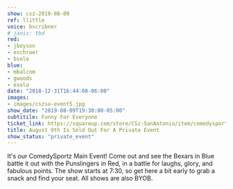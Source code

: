 ```yaml
---
show: csz-2019-08-09
ref: llittle
voice: bscribner
# janis: tbd
red:
- jboyson
- eschraer
- bsolo
blue:
- mbalcom
- gwoods
- esolo
date: "2018-12-31T16:44:08-06:00"
images:
- images/cszsa-event5.jpg
show_date: "2019-08-09T19:30:00-05:00"
subtitile: Funny For Everyone
ticket_link: https://squareup.com/store/CSz-SanAntonio/item/comedysportz-friday-july-th-3
title: August 9th Is Sold Out For A Private Event
show_status: "private_event"
---
```


It's our ComedySportz Main Event! Come out and see the Bexars in Blue battle it out with the Punslingers in Red, in a battle for laughs, glory, and fabulous points. The show starts at 7:30, so get here a bit early to grab a snack and find your seat. All shows are also BYOB.
